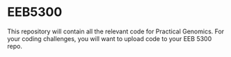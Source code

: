 # EEB5300
This repository will contain all the relevant code for Practical Genomics. 
For your coding challenges, you will want to upload code to your EEB 5300 repo.
